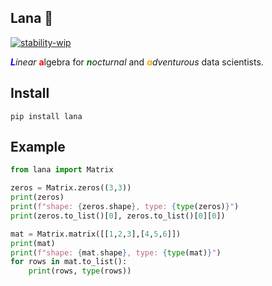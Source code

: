 ## Lana 🧶

[![stability-wip](https://img.shields.io/badge/stability-wip-lightgrey.svg)](https://github.com/mkenney/software-guides/blob/master/STABILITY-BADGES.md#work-in-progress) 

<em><span style="font-weight:bold;color:blue;">L</span>inear</em> <span style="font-weight:bold;color:red;">a</span>lgebra for <em><span style="font-weight:bold;color:green;">n</span>octurnal</em> and <em><span style="font-weight:bold;color:orange;">a</span>dventurous</em> data scientists.

## Install 

```console
pip install lana
```

## Example 

```python
from lana import Matrix

zeros = Matrix.zeros((3,3))
print(zeros)
print(f"shape: {zeros.shape}, type: {type(zeros)}")
print(zeros.to_list()[0], zeros.to_list()[0][0])

mat = Matrix.matrix([[1,2,3],[4,5,6]])
print(mat)
print(f"shape: {mat.shape}, type: {type(mat)}")
for rows in mat.to_list():
    print(rows, type(rows))
```

